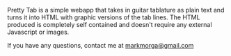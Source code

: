 Pretty Tab is a simple webapp that takes in guitar tablature as plain text and turns it into HTML with graphic versions of the tab lines.  The HTML produced is completely self contained and doesn't require any external Javascript or images.

If you have any questions, contact me at markmorga@gmail.com